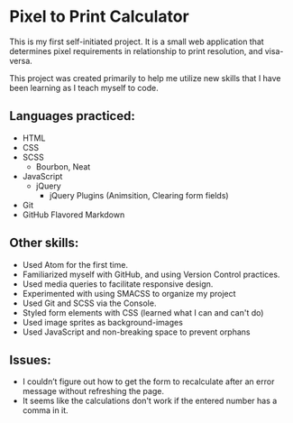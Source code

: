 # Pixel to Print Calculator

This is my first self-initiated project. It is a small web application that determines pixel requirements in relationship to print resolution, and visa-versa.

This project was created primarily to help me utilize new skills that I have been learning as I teach myself to code.

## Languages practiced:
* HTML
* CSS
* SCSS
  * Bourbon, Neat
* JavaScript
  * jQuery
    * jQuery Plugins (Animsition, Clearing form fields)
* Git
* GitHub Flavored Markdown

## Other skills:
* Used Atom for the first time.
* Familiarized myself with GitHub, and using Version Control practices.
* Used media queries to facilitate responsive design.
* Experimented with using SMACSS to organize my project
* Used Git and SCSS via the Console.
* Styled form elements with CSS (learned what I can and can't do)
* Used image sprites as background-images
* Used JavaScript and non-breaking space to prevent orphans

## Issues:
* I couldn’t figure out how to get the form to recalculate after an error message without refreshing the page.
* It seems like the calculations don't work if the entered number has a comma in it.
